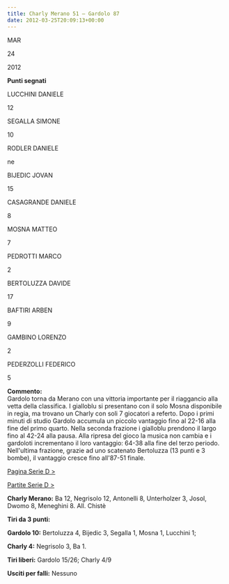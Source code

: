 ```yaml
---
title: Charly Merano 51 – Gardolo 87
date: 2012-03-25T20:09:13+00:00
---
```

MAR

24

2012

**Punti segnati**

LUCCHINI DANIELE

12

SEGALLA SIMONE

10

RODLER DANIELE

ne

BIJEDIC JOVAN

15

CASAGRANDE DANIELE

8

MOSNA MATTEO

7

PEDROTTI MARCO

2

BERTOLUZZA DAVIDE

17

BAFTIRI ARBEN

9

GAMBINO LORENZO

2

PEDERZOLLI FEDERICO

5

**Commento:**  
Gardolo torna da Merano con una vittoria importante per il riaggancio alla vetta della classifica. I gialloblu si presentano con il solo Mosna disponibile in regia, ma trovano un Charly con soli 7 giocatori a referto. Dopo i primi minuti di studio Gardolo accumula un piccolo vantaggio fino al 22-16 alla fine del primo quarto. Nella seconda frazione i gialloblu prendono il largo fino al 42-24 alla pausa. Alla ripresa del gioco la musica non cambia e i gardoloti incrementano il loro vantaggio: 64-38 alla fine del terzo periodo. Nell'ultima frazione, grazie ad uno scatenato Bertoluzza (13 punti e 3 bombe), il vantaggio cresce fino all'87-51 finale.

[Pagina Serie D >](http://www.basketgardolo.it/serie-d)

[Partite Serie D >](http://www.basketgardolo.it/?tag=serie-d&cat=11)

**Charly Merano:** Ba 12, Negrisolo 12, Antonelli 8, Unterholzer 3, Josol, Dwomo 8, Meneghini 8. All. Chistè

**Tiri da 3 punti:**

**Gardolo 10:** Bertoluzza 4, Bijedic 3, Segalla 1, Mosna 1, Lucchini 1;

**Charly 4:** Negrisolo 3, Ba 1.

**Tiri liberi:** Gardolo 15/26; Charly 4/9

**Usciti per falli:** Nessuno